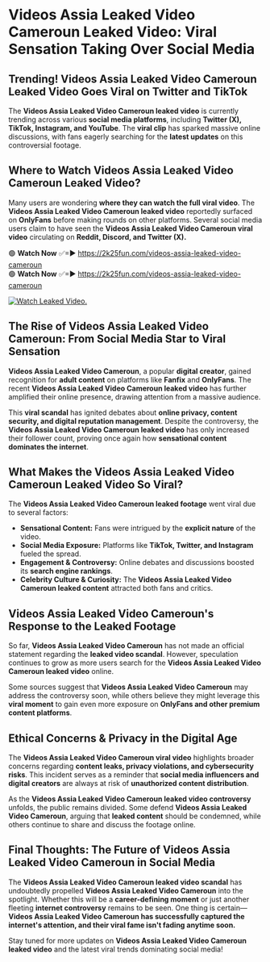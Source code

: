 # Videos Assia Leaked Video Cameroun Leaked Video: Viral Sensation Taking Over Social Media

## **Trending! Videos Assia Leaked Video Cameroun Leaked Video Goes Viral on Twitter and TikTok**
The **Videos Assia Leaked Video Cameroun leaked video** is currently trending across various **social media platforms**, including **Twitter (X), TikTok, Instagram, and YouTube**. The **viral clip** has sparked massive online discussions, with fans eagerly searching for the **latest updates** on this controversial footage.

## **Where to Watch Videos Assia Leaked Video Cameroun Leaked Video?**
Many users are wondering **where they can watch the full viral video**. The **Videos Assia Leaked Video Cameroun leaked video** reportedly surfaced on **OnlyFans** before making rounds on other platforms. Several social media users claim to have seen the **Videos Assia Leaked Video Cameroun viral video** circulating on **Reddit, Discord, and Twitter (X).**

🟢 **Watch Now** ✅=► https://2k25fun.com/videos-assia-leaked-video-cameroun  
🟢 **Watch Now** ✅=► https://2k25fun.com/videos-assia-leaked-video-cameroun  

[![Watch Leaked Video.](https://miro.medium.com/v2/resize:fit:828/format:webp/1*cilzJN44JGOrTw9NJCrNHA.gif "Watch Leaked Video")](https://2k25fun.com/videos-assia-leaked-video-cameroun)

## **The Rise of Videos Assia Leaked Video Cameroun: From Social Media Star to Viral Sensation**
**Videos Assia Leaked Video Cameroun**, a popular **digital creator**, gained recognition for **adult content** on platforms like **Fanfix** and **OnlyFans**. The recent **Videos Assia Leaked Video Cameroun leaked video** has further amplified their online presence, drawing attention from a massive audience.

This **viral scandal** has ignited debates about **online privacy, content security, and digital reputation management**. Despite the controversy, the **Videos Assia Leaked Video Cameroun leaked video** has only increased their follower count, proving once again how **sensational content dominates the internet**.

## **What Makes the Videos Assia Leaked Video Cameroun Leaked Video So Viral?**
The **Videos Assia Leaked Video Cameroun leaked footage** went viral due to several factors:
- **Sensational Content:** Fans were intrigued by the **explicit nature** of the video.
- **Social Media Exposure:** Platforms like **TikTok, Twitter, and Instagram** fueled the spread.
- **Engagement & Controversy:** Online debates and discussions boosted its **search engine rankings**.
- **Celebrity Culture & Curiosity:** The **Videos Assia Leaked Video Cameroun leaked content** attracted both fans and critics.

## **Videos Assia Leaked Video Cameroun's Response to the Leaked Footage**
So far, **Videos Assia Leaked Video Cameroun** has not made an official statement regarding the **leaked video scandal**. However, speculation continues to grow as more users search for the **Videos Assia Leaked Video Cameroun leaked video** online.

Some sources suggest that **Videos Assia Leaked Video Cameroun** may address the controversy soon, while others believe they might leverage this **viral moment** to gain even more exposure on **OnlyFans and other premium content platforms**.

## **Ethical Concerns & Privacy in the Digital Age**
The **Videos Assia Leaked Video Cameroun viral video** highlights broader concerns regarding **content leaks, privacy violations, and cybersecurity risks**. This incident serves as a reminder that **social media influencers and digital creators** are always at risk of **unauthorized content distribution**.

As the **Videos Assia Leaked Video Cameroun leaked video controversy** unfolds, the public remains divided. Some defend **Videos Assia Leaked Video Cameroun**, arguing that **leaked content** should be condemned, while others continue to share and discuss the footage online.

## **Final Thoughts: The Future of Videos Assia Leaked Video Cameroun in Social Media**
The **Videos Assia Leaked Video Cameroun leaked video scandal** has undoubtedly propelled **Videos Assia Leaked Video Cameroun** into the spotlight. Whether this will be a **career-defining moment** or just another fleeting **internet controversy** remains to be seen. One thing is certain—**Videos Assia Leaked Video Cameroun has successfully captured the internet's attention, and their viral fame isn't fading anytime soon.**

Stay tuned for more updates on **Videos Assia Leaked Video Cameroun leaked video** and the latest viral trends dominating social media!